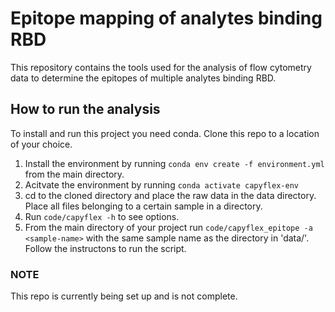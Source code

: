 # Epitope mapping of analytes binding RBD

This repository contains the tools used for the analysis of flow cytometry data to determine the epitopes of multiple analytes binding RBD.

## How to run the analysis
To install and run this project you need conda. Clone this repo to a location of your choice.
1. Install the environment by running `conda env create -f environment.yml` from the main directory.
2. Acitvate the environment by running `conda activate capyflex-env`
3. cd to the cloned directory and place the raw data in the data directory. Place all files belonging to a certain sample in a directory.
4. Run `code/capyflex -h` to see options.
5. From the main directory of your project run `code/capyflex_epitope -a <sample-name>` with the same sample name as the directory in 'data/'. Follow the instructons to run the script.

### NOTE
This repo is currently being set up and is not complete.